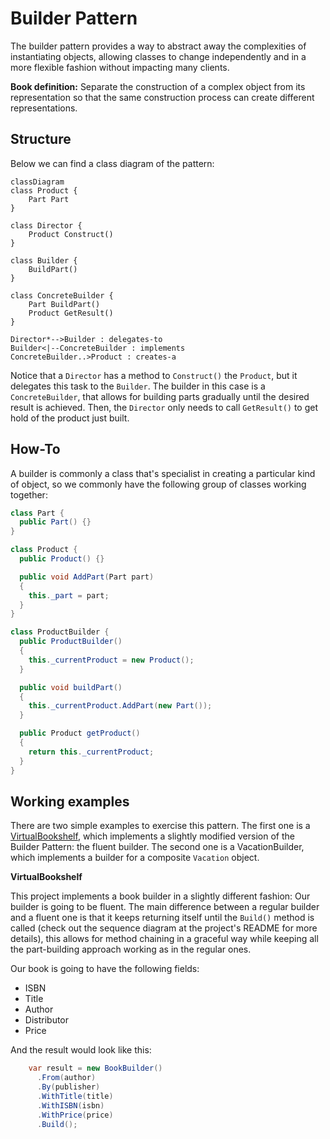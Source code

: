 # Builder Pattern

The builder pattern provides a way to abstract away the complexities of instantiating objects, allowing classes to change independently and in a more flexible fashion without impacting many clients.

**Book definition:** Separate the construction of a complex object from its representation so that the same construction process can create different representations.

## Structure

Below we can find a class diagram of the pattern:

```mermaid
classDiagram
class Product {
    Part Part
}

class Director {
    Product Construct()
}

class Builder {
    BuildPart()
}

class ConcreteBuilder {
    Part BuildPart()
    Product GetResult()
}

Director*-->Builder : delegates-to
Builder<|--ConcreteBuilder : implements
ConcreteBuilder..>Product : creates-a
```

Notice that a `Director` has a method to `Construct()` the `Product`, but it delegates this task to the `Builder`. The builder in this case is a `ConcreteBuilder`, that allows for building parts gradually until the desired result is achieved. Then, the `Director` only needs to call `GetResult()` to get hold of the product just built.

## How-To

A builder is commonly a class that's specialist in creating a particular kind of object, so we commonly have the following group of classes working together:

```csharp
class Part {
  public Part() {}
}

class Product {
  public Product() {}

  public void AddPart(Part part)
  {
    this._part = part;
  }
}

class ProductBuilder {
  public ProductBuilder()
  {
    this._currentProduct = new Product();
  }

  public void buildPart()
  {
    this._currentProduct.AddPart(new Part());
  }

  public Product getProduct()
  {
    return this._currentProduct;
  }
}
```

## Working examples

There are two simple examples to exercise this pattern. The first one is a [VirtualBookshelf](./VirtualBookshelf/), which implements a slightly modified version of the Builder Pattern: the fluent builder. The second one is a VacationBuilder, which implements a builder for a composite `Vacation` object.

**VirtualBookshelf**

This project implements a book builder in a slightly different fashion: Our builder is going to be fluent. The main difference between a regular builder and a fluent one is that it keeps returning itself until the `Build()` method is called (check out the sequence diagram at the project's README for more details), this allows for method chaining in a graceful way while keeping all the part-building approach working as in the regular ones.

Our book is going to have the following fields:

- ISBN
- Title
- Author
- Distributor
- Price

And the result would look like this:

```csharp
    var result = new BookBuilder()
      .From(author)
      .By(publisher)
      .WithTitle(title)
      .WithISBN(isbn)
      .WithPrice(price)
      .Build();
```

